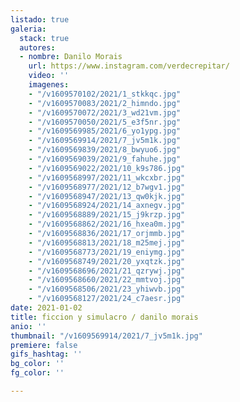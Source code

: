 ```yaml
---
listado: true
galeria:
  stack: true
  autores:
  - nombre: Danilo Morais
    url: https://www.instagram.com/verdecrepitar/
    video: ''
    imagenes:
    - "/v1609570102/2021/1_stkkqc.jpg"
    - "/v1609570083/2021/2_himndo.jpg"
    - "/v1609570072/2021/3_wd21vm.jpg"
    - "/v1609570050/2021/5_e3f5nr.jpg"
    - "/v1609569985/2021/6_yo1ypg.jpg"
    - "/v1609569914/2021/7_jv5m1k.jpg"
    - "/v1609569839/2021/8_bwyuo6.jpg"
    - "/v1609569039/2021/9_fahuhe.jpg"
    - "/v1609569022/2021/10_k9s786.jpg"
    - "/v1609568997/2021/11_wkcxbr.jpg"
    - "/v1609568977/2021/12_b7wgv1.jpg"
    - "/v1609568947/2021/13_qw0kjk.jpg"
    - "/v1609568924/2021/14_axnegv.jpg"
    - "/v1609568889/2021/15_j9krzp.jpg"
    - "/v1609568862/2021/16_hxea0m.jpg"
    - "/v1609568836/2021/17_orjmmb.jpg"
    - "/v1609568813/2021/18_m25mej.jpg"
    - "/v1609568773/2021/19_eniymg.jpg"
    - "/v1609568749/2021/20_yxqtzk.jpg"
    - "/v1609568696/2021/21_qzrywj.jpg"
    - "/v1609568660/2021/22_mmtvoj.jpg"
    - "/v1609568506/2021/23_yhiwvb.jpg"
    - "/v1609568127/2021/24_c7aesr.jpg"
date: 2021-01-02
title: ficcion y simulacro / danilo morais
anio: ''
thumbnail: "/v1609569914/2021/7_jv5m1k.jpg"
premiere: false
gifs_hashtag: ''
bg_color: ''
fg_color: ''

---
```

